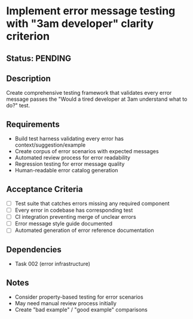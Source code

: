 # Implement error message testing with "3am developer" clarity criterion

## Status: PENDING

## Description
Create comprehensive testing framework that validates every error message passes the "Would a tired developer at 3am understand what to do?" test.

## Requirements
- Build test harness validating every error has context/suggestion/example
- Create corpus of error scenarios with expected messages
- Automated review process for error readability
- Regression testing for error message quality
- Human-readable error catalog generation

## Acceptance Criteria
- [ ] Test suite that catches errors missing any required component
- [ ] Every error in codebase has corresponding test
- [ ] CI integration preventing merge of unclear errors
- [ ] Error message style guide documented
- [ ] Automated generation of error reference documentation

## Dependencies
- Task 002 (error infrastructure)

## Notes
- Consider property-based testing for error scenarios
- May need manual review process initially
- Create "bad example" / "good example" comparisons